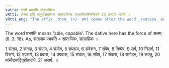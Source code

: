 ```yaml
---
sutra: तस्मै प्रभवति संतापादिभ्यः
vRtti: तस्मा इति चतुर्थीसमर्थेभ्यः संतापादिभ्यः प्रभवतीत्यस्मिन्विषये ठञ् प्रत्ययो भवति ॥
vRtti_eng: "The affix _than_ (+/- इक) comes after the word _santapa_ &c in the dative construction, in the sense of "what is able to effect that"."
---
```

The word प्रभवति means 'able, capable'. The dative here has the force of अलम् (II. 3. 16). As, संतापाय प्रभवति = सांतापिकः, सान्नाहिकः ॥

1 संताप, 2 संनाह, 3 संग्राम, 4 संयोग, 5 संपराय, 6 संवेशन, 7 संपेष, 8 निष्पेष, 9 सर्ग, 10 निसर्ग, 11 विसर्ग, 12 उपसर्ग, 13 प्रवास, 14 उपवास, 15 संघात, 16 संवेष, 17 संवास, 18 संमोदन, 19 सक्तु, 20 मांसौदनाद्विगृहीतादपि, 21 असर्ग. ॥
